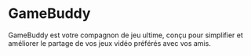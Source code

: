 # GameBuddy
GameBuddy est votre compagnon de jeu ultime, conçu pour simplifier et améliorer le partage de vos jeux vidéo préférés avec vos amis.
